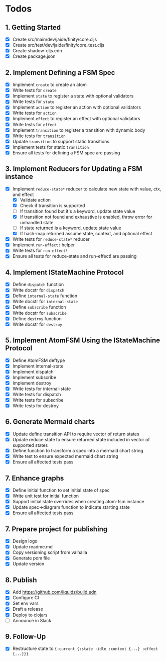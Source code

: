 # Todos

## 1. Getting Started

- [x] Create src/main/dev/jaide/finity/core.cljs
- [x] Create src/test/dev/jaide/finity/core_test.cljs
- [x] Create shadow-cljs.edn
- [x] Create package.json

## 2. Implement Defining a FSM Spec

- [x] Implement `create` to create an atom
- [x] Write tests for `create`
- [x] Implement `state` to register a state with optional validators
- [x] Write tests for `state`
- [x] Implement `action` to register an action with optional validators
- [x] Write tests for `action`
- [x] Implement `effect` to register an effect with optional validators
- [x] Write tests for `effect`
- [x] Implement `transition` to register a transition with dynamic body
- [x] Write tests for `transition`
- [x] Update `transition` to support static transitions
- [x] Implement tests for static `transition`
- [x] Ensure all tests for defining a FSM spec are passing

## 3. Implement Reducers for Updating a FSM instance

- [x] Implement `reduce-state*` reducer to calculate new state with value, ctx, and effect
  - [x] Validate action
  - [x] Check if transition is supported
  - [ ] If transition found but it's a keyword, update state value
  - [x] If transition not found and exhaustive is enabled, throw error for unhandled state
  - [ ] If state returned is a keyword, update state value
  - [x] If hash-map returned assume state, context, and optional effect
- [x] Write tests for `reduce-state*` reducer
- [x] Implement `run-effect!` helper
- [x] Write tests for `run-effect!`
- [x] Ensure all tests for reduce-state and run-effect! are passing

## 4. Implement IStateMachine Protocol

- [x] Define `dispatch` function
- [x] Write docstr for `dispatch`
- [x] Define `internal-state` function
- [x] Write docstr for `internal-state`
- [x] Define `subscribe` function
- [x] Write docstr for `subscribe`
- [x] Define `destroy` function
- [x] Write docstr for `destroy`

## 5. Implement AtomFSM Using the IStateMachine Protocol

- [x] Define AtomFSM deftype
- [x] Implement internal-state
- [x] Implement dispatch
- [x] Implement subscribe
- [x] Implement destroy
- [x] Write tests for internal-state
- [x] Write tests for dispatch
- [x] Write tests for subscribe
- [x] Write tests for destroy

## 6. Generate Mermaid charts

- [x] Update define transition API to require vector of return states
- [x] Update reduce state to ensure returned state included in vector of supported states
- [x] Define function to transform a spec into a mermaid chart string
- [x] Write test to ensure expected mermaid chart string
- [x] Ensure all affected tests pass

## 7. Enhance graphs

- [x] Define initial function to set initial state of spec
- [x] Write unit test for initial function
- [x] Support initial state overrides when creating atom-fsm instance
- [x] Update spec->diagram function to indicate starting state
- [x] Ensure all affected tests pass

## 7. Prepare project for publishing

- [x] Design logo
- [x] Update readme.md
- [x] Copy versioning script from valhalla
- [x] Generate pom file
- [x] Update version

## 8. Publish

- [x] Add https://github.com/liquidz/build.edn
- [x] Configure CI
- [x] Set env vars
- [x] Draft a release
- [x] Deploy to clojars
- [ ] Announce in Slack

## 9. Follow-Up

- [x] Restructure state to `{:current {:state :idle :context {...} :effect {...}}}`
